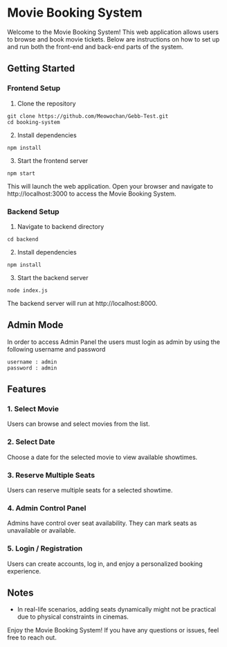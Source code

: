 # Movie Booking System
Welcome to the Movie Booking System! This web application allows users to browse and book movie tickets. Below are instructions on how to set up and run both the front-end and back-end parts of the system.
## Getting Started

### Frontend Setup
1. Clone the repository
```
git clone https://github.com/Meowochan/Gebb-Test.git
cd booking-system
```
2. Install dependencies
```
npm install
```
3. Start the frontend server
```
npm start
```
This will launch the web application. Open your browser and navigate to http://localhost:3000 to access the Movie Booking System.

### Backend Setup
1. Navigate to backend directory
```
cd backend
```
2. Install dependencies
```
npm install
```
3. Start the backend server
```
node index.js
```
The backend server will run at http://localhost:8000.

## Admin Mode
In order to access Admin Panel the users must login as admin by using the following username and password
```
username : admin
password : admin
```

## Features
### 1. Select Movie
Users can browse and select movies from the list.
### 2. Select Date
Choose a date for the selected movie to view available showtimes.
### 3. Reserve Multiple Seats
Users can reserve multiple seats for a selected showtime.
### 4. Admin Control Panel
Admins have control over seat availability. They can mark seats as unavailable or available.
### 5. Login / Registration
Users can create accounts, log in, and enjoy a personalized booking experience.

## Notes
- In real-life scenarios, adding seats dynamically might not be practical due to physical constraints in cinemas.

Enjoy the Movie Booking System! If you have any questions or issues, feel free to reach out.
